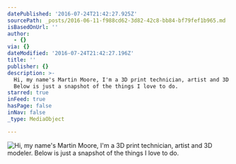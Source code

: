 ```yaml
---
datePublished: '2016-07-24T21:42:27.925Z'
sourcePath: _posts/2016-06-11-f988cd62-3d82-42c8-bb84-bf79fef1b965.md
isBasedOnUrl: ''
author:
  - {}
via: {}
dateModified: '2016-07-24T21:42:27.196Z'
title: ''
publisher: {}
description: >-
  Hi, my name's Martin Moore, I'm a 3D print technician, artist and 3D modeler.
  Below is just a snapshot of the things I love to do.
starred: true
inFeed: true
hasPage: false
inNav: false
_type: MediaObject

---
```

![Hi, my name's Martin Moore, I'm a 3D print technician, artist and 3D modeler. Below is just a snapshot of the things I love to do.](https://the-grid-user-content.s3-us-west-2.amazonaws.com/26f58ddc-1e06-4333-9762-aafcb5ec99ea.jpg)